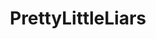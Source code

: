 ---
title: PrettyLittleLiars
crosslinks:
- riverdale
- IAmA
- '2013'
- pllcirclejerk
- rupaulsdragrace
- ThePerfectionists
- AskReddit
- GilmoreGirls
- thesims
- TheoryOfReddit
- FlashTV
- help
- Drama
- BestOfReports
- nosleep
- 1622pfo
- PLLEspanol
- me_irl
- cringepics
---